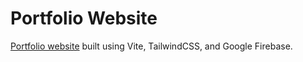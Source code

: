 # Portfolio Website
[Portfolio website](https://hajinpark.org) built using Vite, TailwindCSS, and Google Firebase.
